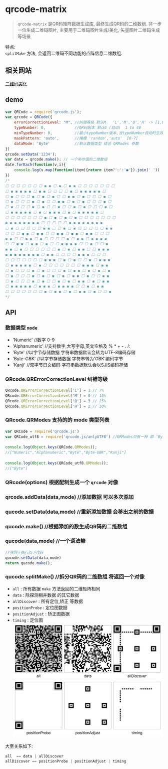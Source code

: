 # qrcode-matrix
> `qrcode-matrix` 是QR码矩阵数据生成库, 最终生成QR码的二维数组.
> 非一步一位生成二维码图片, 主要用于二维码图片生成/美化, 矢量图片二维码生成等场景

特点:  
`splitMake` 方法, 会返回二维码不同功能的点阵信息二维数组.

## 相关网站
[二维码美化](http://www.whyoop.com/tool-qr)

## demo
```js
var QRCode = require('qrcode.js');
var qrcode = QRCode({
	errorCorrectionLevel: "M", //纠错等级 默认M   'L','M','Q','H' -> [1,0,3,2]
	typeNumber: 0,             //QR码版本 默认0 (自动)  1 to 40
	minTypeNumber: 0,          //最小typeNumber版本,当typeNumber自动时生效
	maskPattern: 'auto',       //掩模 'random','auto'  [0-7]
	dataMode: 'Byte'           //默认数据类型 结合 QRModes 参数
})
qrcode.setData('1234');
var date = qrcode.make(); // 一个布尔值的二维数组
date.forEach(function(v,i){
	console.log(v.map(function(item){return item?'☐':'◼︎'}).join(' '))
})
/*
☐ ☐ ☐ ☐ ☐ ☐ ☐ ◼︎ ◼︎ ☐ ◼︎ ☐ ◼︎ ◼︎ ☐ ☐ ☐ ☐ ☐ ☐ ☐
☐ ◼︎ ◼︎ ◼︎ ◼︎ ◼︎ ☐ ◼︎ ◼︎ ☐ ☐ ☐ ☐ ◼︎ ☐ ◼︎ ◼︎ ◼︎ ◼︎ ◼︎ ☐
☐ ◼︎ ☐ ☐ ☐ ◼︎ ☐ ◼︎ ☐ ◼︎ ☐ ☐ ◼︎ ◼︎ ☐ ◼︎ ☐ ☐ ☐ ◼︎ ☐
☐ ◼︎ ☐ ☐ ☐ ◼︎ ☐ ◼︎ ☐ ☐ ◼︎ ◼︎ ☐ ◼︎ ☐ ◼︎ ☐ ☐ ☐ ◼︎ ☐
☐ ◼︎ ☐ ☐ ☐ ◼︎ ☐ ◼︎ ☐ ☐ ◼︎ ☐ ☐ ◼︎ ☐ ◼︎ ☐ ☐ ☐ ◼︎ ☐
☐ ◼︎ ◼︎ ◼︎ ◼︎ ◼︎ ☐ ◼︎ ☐ ◼︎ ◼︎ ◼︎ ☐ ◼︎ ☐ ◼︎ ◼︎ ◼︎ ◼︎ ◼︎ ☐
☐ ☐ ☐ ☐ ☐ ☐ ☐ ◼︎ ☐ ◼︎ ☐ ◼︎ ☐ ◼︎ ☐ ☐ ☐ ☐ ☐ ☐ ☐
◼︎ ◼︎ ◼︎ ◼︎ ◼︎ ◼︎ ◼︎ ◼︎ ☐ ☐ ☐ ☐ ☐ ◼︎ ◼︎ ◼︎ ◼︎ ◼︎ ◼︎ ◼︎ ◼︎
☐ ◼︎ ☐ ☐ ☐ ☐ ☐ ◼︎ ◼︎ ☐ ☐ ◼︎ ☐ ◼︎ ☐ ☐ ☐ ☐ ☐ ◼︎ ◼︎
☐ ☐ ☐ ◼︎ ◼︎ ☐ ◼︎ ◼︎ ☐ ☐ ◼︎ ◼︎ ☐ ◼︎ ◼︎ ☐ ◼︎ ◼︎ ☐ ☐ ☐
◼︎ ◼︎ ☐ ☐ ◼︎ ◼︎ ☐ ◼︎ ☐ ☐ ☐ ☐ ◼︎ ☐ ◼︎ ◼︎ ☐ ◼︎ ◼︎ ◼︎ ◼︎
☐ ☐ ◼︎ ◼︎ ☐ ◼︎ ◼︎ ☐ ◼︎ ☐ ☐ ◼︎ ◼︎ ◼︎ ◼︎ ☐ ☐ ◼︎ ☐ ☐ ◼︎
◼︎ ◼︎ ☐ ◼︎ ☐ ☐ ☐ ☐ ☐ ☐ ◼︎ ☐ ◼︎ ☐ ◼︎ ◼︎ ☐ ☐ ◼︎ ◼︎ ◼︎
◼︎ ◼︎ ◼︎ ◼︎ ◼︎ ◼︎ ◼︎ ◼︎ ☐ ◼︎ ◼︎ ☐ ☐ ☐ ☐ ◼︎ ◼︎ ◼︎ ☐ ☐ ☐
☐ ☐ ☐ ☐ ☐ ☐ ☐ ◼︎ ◼︎ ◼︎ ☐ ◼︎ ☐ ◼︎ ☐ ☐ ◼︎ ☐ ◼︎ ◼︎ ◼︎
☐ ◼︎ ◼︎ ◼︎ ◼︎ ◼︎ ☐ ◼︎ ☐ ☐ ☐ ☐ ☐ ☐ ☐ ◼︎ ◼︎ ◼︎ ☐ ◼︎ ◼︎
☐ ◼︎ ☐ ☐ ☐ ◼︎ ☐ ◼︎ ☐ ☐ ☐ ◼︎ ☐ ◼︎ ◼︎ ☐ ◼︎ ☐ ◼︎ ☐ ◼︎
☐ ◼︎ ☐ ☐ ☐ ◼︎ ☐ ◼︎ ☐ ◼︎ ☐ ◼︎ ☐ ◼︎ ◼︎ ☐ ◼︎ ☐ ☐ ◼︎ ◼︎
☐ ◼︎ ☐ ☐ ☐ ◼︎ ☐ ◼︎ ☐ ☐ ◼︎ ☐ ◼︎ ☐ ◼︎ ◼︎ ☐ ◼︎ ☐ ◼︎ ◼︎
☐ ◼︎ ◼︎ ◼︎ ◼︎ ◼︎ ☐ ◼︎ ◼︎ ◼︎ ☐ ◼︎ ◼︎ ◼︎ ◼︎ ☐ ☐ ◼︎ ☐ ◼︎ ◼︎
☐ ☐ ☐ ☐ ☐ ☐ ☐ ◼︎ ☐ ◼︎ ◼︎ ☐ ◼︎ ☐ ◼︎ ◼︎ ☐ ◼︎ ☐ ☐ ◼︎
*/
``` 

## API 
### 数据类型 `mode`
- 'Numeric'      //数字 0-9
- 'Alphanumeric' //支持数字,大写字母,英文空格及 % * + - . /: 
- 'Byte'         //以字节存储数据 字符串数据默认会转为UTF-8编码存储
- 'Byte-GBK'     //以字节存储数据 字符串转为'GBK'编码字节
- 'Kanji'        //双字节日文编码 字符串数据默认会以SJIS编码存储

### QRcode.QRErrorCorrectionLevel 纠错等级
```js
QRcode.QRErrorCorrectionLevel['L'] = 1 // 7%
QRcode.QRErrorCorrectionLevel['M'] = 0 // 15%
QRcode.QRErrorCorrectionLevel['Q'] = 3 // 25%
QRcode.QRErrorCorrectionLevel['H'] = 2 // 30%
```

### QRcode.QRModes 支持的的 mode 类型列表
``` js
var QRCode = require('qrcode.js') 
var QRCode_utf8 = require('qrcode.js/anlyUTF8') //QRModes只有一种 即 'Byte', 用于web端, 引用文件较小

console.log(Object.keys(QRCode.QRModes)); 
//["Numeric","Alphanumeric","Byte","Byte-GBK","Kanji"]

console.log(Object.keys(QRCode_utf8.QRModes));
//["Byte"]
```

### QRcode(options) 根据配制生成一个 `qrcode` 对像 

### qrcode.addData(data,mode) //添加数据 可以多次添加

### qucode.setData(data,mode) //重新添加数据 会移出之前的数据

### qucode.make() //根据添加的数生成QR码的二维数组

### qucode(data,mode) //一个语法糖
```js
//等同于执行以下代码
qucode.setData(data,mode)
return qucode.make();
```

### qucode.splitMake() //拆分QR码的二维数组 将返回一个对像
 - `all` : 所有数据 `make` 方法返回的二维矩阵相同
 - `data` : 除探测相并数据 的其它数据
 - `allDiscover` : 所有定位,矫正 等数据
 - `positionProbe` : 定位图数据
 - `positionAdjust` : 矫正图数据
 - `timing` : 定位图
![splitMake](https://github.com/cnwhy/QRCode/blob/master/test/splitMake.png?raw=true)

大至关系如下:
```js
all  == data | allDiscover
allDiscover == positionProbe | positionAdjust | timing
```